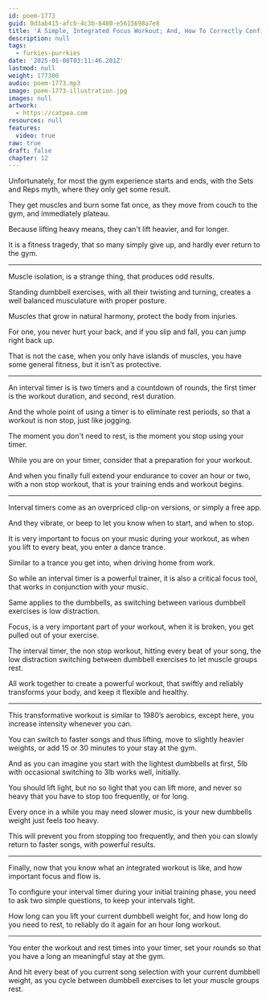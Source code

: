 ```yaml
---
id: poem-1773
guid: 0d3ab415-afcb-4c3b-8480-e5615698a7e8
title: 'A Simple, Integrated Focus Workout; And, How To Correctly Configure Your Interval Timer'
description: null
tags:
  - furkies-purrkies
date: '2025-01-08T03:11:46.201Z'
lastmod: null
weight: 177300
audio: poem-1773.mp3
image: poem-1773-illustration.jpg
images: null
artwork:
  - https://catpea.com
resources: null
features:
  video: true
raw: true
draft: false
chapter: 12
---
```


Unfortunately, for most the gym experience starts and ends,
with the Sets and Reps myth, where they only get some result.

They get muscles and burn some fat once,
as they move from couch to the gym, and immediately plateau.

Because lifting heavy means,
they can't lift heavier, and for longer.

It is a fitness tragedy, that so many simply give up,
and hardly ever return to the gym.

---

Muscle isolation, is a strange thing,
that produces odd results.

Standing dumbbell exercises, with all their twisting and turning,
creates a well balanced musculature with proper posture.

Muscles that grow in natural harmony,
protect the body from injuries.

For one, you never hurt your back,
and if you slip and fall, you can jump right back up.

That is not the case, when you only have islands of muscles,
you have some general fitness, but it isn’t as protective.

---

An interval timer is is two timers and a countdown of rounds,
the first timer is the workout duration, and second, rest duration.

And the whole point of using a timer is to eliminate rest periods,
so that a workout is non stop, just like jogging.

The moment you don't need to rest,
is the moment you stop using your timer.

While you are on your timer,
consider that a preparation for your workout.

And when you finally full extend your endurance to cover an hour or two,
with a non stop workout, that is your training ends and workout begins.

---

Interval timers come as an overpriced clip-on versions,
or simply a free app.

And they vibrate, or beep to let you know when to start,
and when to stop.

It is very important to focus on your music during your workout,
as when you lift to every beat, you enter a dance trance.

Similar to a trance you get into,
when driving home from work.

So while an interval timer is a powerful trainer,
it is also a critical focus tool, that works in conjunction with your music.

Same applies to the dumbbells,
as switching between various dumbbell exercises is low distraction.

Focus, is a very important part of your workout,
when it is broken, you get pulled out of your exercise.

The interval timer, the non stop workout, hitting every beat of your song,
the low distraction switching between dumbbell exercises to let muscle groups rest.

All work together to create a powerful workout,
that swiftly and reliably transforms your body, and keep it
flexible and healthy.

---

This transformative workout is similar to 1980’s aerobics,
except here, you increase intensity whenever you can.

You can switch to faster songs and thus lifting,
move to slightly heavier weights, or add 15 or 30 minutes to your stay at the gym.

And as you can imagine you start with the lightest dumbbells at first,
5lb with occasional switching to 3lb works well, initially.

You should lift light, but no so light that you can lift more,
and never so heavy that you have to stop too frequently, or for long.

Every once in a while you may need slower music,
is your new dumbbells weight just feels too heavy.

This will prevent you from stopping too frequently,
and then you can slowly return to faster songs, with powerful results.

---

Finally, now that you know what an integrated workout is like,
and how important focus and flow is.

To configure your interval timer during your initial training phase,
you need to ask two simple questions, to keep your intervals tight.

How long can you lift your current dumbbell weight for,
and how long do you need to rest, to reliably do it again for an hour long workout.

---

You enter the workout and rest times into your timer,
set your rounds so that you have a long an meaningful stay at the gym.

And hit every beat of you current song selection with your current dumbbell weight,
as you cycle between dumbbell exercises to let your muscle groups rest.
